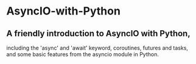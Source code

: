 # AsyncIO-with-Python

## A friendly introduction to AsyncIO with Python,

including the 'async' and 'await' keyword, coroutines, futures and tasks, and some basic features from the asyncio module in Python. 
